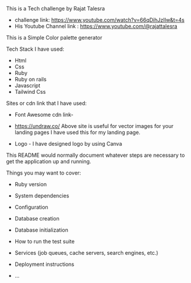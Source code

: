 This is a Tech challenge by Rajat Talesra

* challenge link: https://www.youtube.com/watch?v=66qDihJzlIw&t=4s
* His Youtube Channel link :  https://www.youtube.com/@rajattalesra

This is a Simple Color palette generator 

Tech Stack I have used:

* Html
* Css
* Ruby 
* Ruby on rails
* Javascript
* Tailwind Css


Sites or cdn link that I have used:

* Font Awesome cdn link- <link rel="stylesheet" href="https://cdnjs.cloudflare.com/ajax/libs/font-awesome/6.5.2/css/all.min.css" integrity="sha512-SnH5WK+bZxgPHs44uWIX+LLJAJ9/2PkPKZ5QiAj6Ta86w+fsb2TkcmfRyVX3pBnMFcV7oQPJkl9QevSCWr3W6A==" crossorigin="anonymous" referrerpolicy="no-referrer" />

* https://undraw.co/
  Above site is useful for vector images for your landing pages I have used this for my landing page.

* Logo - I have designed logo by using Canva




This README would normally document whatever steps are necessary to get the
application up and running.

Things you may want to cover:

* Ruby version

* System dependencies

* Configuration

* Database creation

* Database initialization

* How to run the test suite

* Services (job queues, cache servers, search engines, etc.)

* Deployment instructions

* ...





